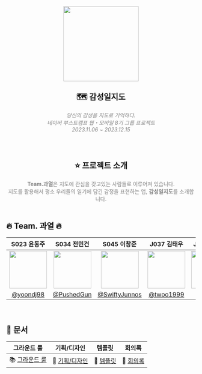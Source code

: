 <h2 align="center">
  <img src="https://github.com/boostcampwm2023/iOS01-Maybe-Gamsung/assets/138548400/9db434d9-146d-4b6d-9dc4-6f4edf02fbc5" width="200"> <br/>
  <br>
  🗺️ 감성일지도
  <br>
</h2>

<div align="center" style="color: gray;">
  <i>당신의 감성을 지도로 기억하다.</i> <br>
  <i>네이버 부스트캠프 웹・모바일 8기 그룹 프로젝트</i> <br>
  <i>2023.11.06 ~ 2023.12.15</i> <br>
</div>

<br/>

<h2 align="center">
  <br>
  ⭐️ 프로젝트 소개
  <br>
</h2>

<div align="center" style="color: gray;">
  <b>Team.과열</b>은 지도에 관심을 갖고있는 사람들로 이루어져 있습니다.<br/>
  지도를 활용해서 평소 우리들의 일기에 담긴 감정을 표현하는 앱, <b>감성일지도</b>를 소개합니다.
</div>

<br/>

## 🔥 Team. 과열 🔥

|S023 윤동주|S034 전민건|S045 이창준|J037 김태우|J131 임정훈|
|:-:|:-:|:-:|:-:|:-:|
|<img src="https://avatars.githubusercontent.com/u/54929503?v=4" width=100>|<img src="https://avatars.githubusercontent.com/u/111111595?v=4" width=100>|<img src="https://avatars.githubusercontent.com/u/138548400?v=4" width=100>|<img src="https://avatars.githubusercontent.com/u/125804293?v=4" width=100>|<img src="https://avatars.githubusercontent.com/u/83702560?v=4" width=100>|
|[@yoondj98](https://github.com/yoondj98)|[@PushedGun](https://github.com/PushedGun)|[@SwiftyJunnos](https://github.com/SwiftyJunnos)|[@twoo1999](https://github.com/twoo1999)|[@vvans](https://github.com/vvans)|

<br/>

## 📔 문서

| 그라운드 룰 | 기획/디자인 | 템플릿 | 회의록 |
| :-: | :-: | :-: | :-: |
| 📚 [그라운드 룰](https://github.com/boostcampwm2023/iOS01-Maybe-Gamsung/wiki/%F0%9F%93%9A-%EA%B7%B8%EB%9D%BC%EC%9A%B4%EB%93%9C-%EB%A3%B0) | 🎨 [기획/디자인](https://www.figma.com/file/m3iCljtg84XAmVyy2RNdDj/UI-%EB%94%94%EC%9E%90%EC%9D%B8?type=design&node-id=2%3A3&mode=design&t=KBo7XQAG4SynBwk2-1)| 📃 [템플릿](https://github.com/boostcampwm2023/iOS01-Maybe-Gamsung/wiki/%F0%9F%93%83-%ED%83%AC%ED%94%8C%EB%A6%BF)| 📝 [회의록](https://plum-whippet-0d1.notion.site/0618a86927b342c0927d57826c4d685e?v=e0e955f12f0b41cab1c709ff6db06293&pvs=4) |
